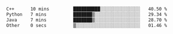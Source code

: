 
<!--START_SECTION:waka-->

```txt
C++      10 mins         ██████████░░░░░░░░░░░░░░░   40.50 %
Python   7 mins          ███████▒░░░░░░░░░░░░░░░░░   29.34 %
Java     7 mins          ███████▒░░░░░░░░░░░░░░░░░   28.70 %
Other    0 secs          ▒░░░░░░░░░░░░░░░░░░░░░░░░   01.46 %
```

<!--END_SECTION:waka-->
